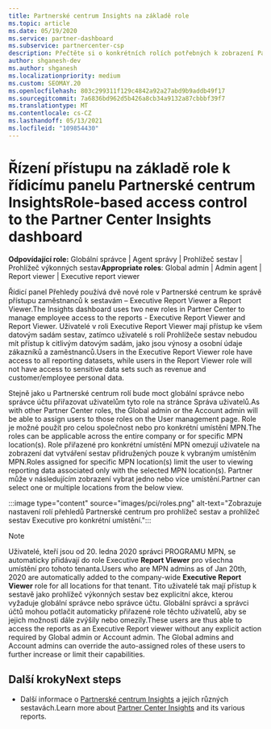 ```yaml
---
title: Partnerské centrum Insights na základě role
ms.topic: article
ms.date: 05/19/2020
ms.service: partner-dashboard
ms.subservice: partnercenter-csp
description: Přečtěte si o konkrétních rolích potřebných k zobrazení Partnerské centrum Insights. Patří mezi ně role Executive Report Viewer (Prohlížeč sestav vedoucího pracovníka) a Report Viewer (Prohlížeč sestav).
author: shganesh-dev
ms.author: shganesh
ms.localizationpriority: medium
ms.custom: SEOMAY.20
ms.openlocfilehash: 803c299311f129c4842a92a27abd9b9addb49f17
ms.sourcegitcommit: 7a6836bd962d5b426a8cb34a9132a87cbbbf39f7
ms.translationtype: MT
ms.contentlocale: cs-CZ
ms.lasthandoff: 05/13/2021
ms.locfileid: "109854430"
---
```

# <a name="role-based-access-control-to-the-partner-center-insights-dashboard"></a><span data-ttu-id="262b6-104">Řízení přístupu na základě role k řídicímu panelu Partnerské centrum Insights</span><span class="sxs-lookup"><span data-stu-id="262b6-104">Role-based access control to the Partner Center Insights dashboard</span></span>

<span data-ttu-id="262b6-105">**Odpovídající role:** Globální správce | Agent správy | Prohlížeč sestav | Prohlížeč výkonných sestav</span><span class="sxs-lookup"><span data-stu-id="262b6-105">**Appropriate roles**: Global admin | Admin agent | Report viewer | Executive report viewer</span></span>

<span data-ttu-id="262b6-106">Řídicí panel Přehledy používá dvě nové role v Partnerské centrum ke správě přístupu zaměstnanců k sestavám – Executive Report Viewer a Report Viewer.</span><span class="sxs-lookup"><span data-stu-id="262b6-106">The Insights dashboard uses two new roles in Partner Center to manage employee access to the reports - Executive Report Viewer and Report Viewer.</span></span>  <span data-ttu-id="262b6-107">Uživatelé v roli Executive Report Viewer mají přístup ke všem datovým sadám sestav, zatímco uživatelé s rolí Prohlížeče sestav nebudou mít přístup k citlivým datovým sadám, jako jsou výnosy a osobní údaje zákazníků a zaměstnanců.</span><span class="sxs-lookup"><span data-stu-id="262b6-107">Users in the Executive Report Viewer role have access to all reporting datasets, while users in the Report Viewer role will not have access to sensitive data sets such as revenue and customer/employee personal data.</span></span>  

<span data-ttu-id="262b6-108">Stejně jako u Partnerské centrum rolí bude moct globální správce nebo správce účtu přiřazovat uživatelům tyto role na stránce Správa uživatelů.</span><span class="sxs-lookup"><span data-stu-id="262b6-108">As with other Partner Center roles, the Global admin or the Account admin will be able to assign users to those roles on the User management page.</span></span> <span data-ttu-id="262b6-109">Role je možné použít pro celou společnost nebo pro konkrétní umístění MPN.</span><span class="sxs-lookup"><span data-stu-id="262b6-109">The roles can be applicable across the entire company or for specific MPN location(s).</span></span> <span data-ttu-id="262b6-110">Role přiřazené pro konkrétní umístění MPN omezují uživatele na zobrazení dat vytváření sestav přidružených pouze k vybraným umístěním MPN.</span><span class="sxs-lookup"><span data-stu-id="262b6-110">Roles assigned for specific MPN location(s) limit the user to viewing reporting data associated only with the selected MPN location(s).</span></span> <span data-ttu-id="262b6-111">Partner může v následujícím zobrazení vybrat jedno nebo více umístění.</span><span class="sxs-lookup"><span data-stu-id="262b6-111">Partner can select one or multiple locations from the below view.</span></span>

:::image type="content" source="images/pci/roles.png" alt-text="Zobrazuje nastavení rolí přehledů Partnerské centrum pro prohlížeč sestav a prohlížeč sestav Executive pro konkrétní umístění.":::

>[!Note]
> <span data-ttu-id="262b6-113">Uživatelé, kteří jsou od 20. ledna 2020 správci PROGRAMU MPN, se automaticky přidávají do role Executive **Report Viewer** pro všechna umístění pro tohoto tenanta.</span><span class="sxs-lookup"><span data-stu-id="262b6-113">Users who are MPN admins as of Jan 20th, 2020 are automatically added to the company-wide **Executive Report Viewer** role for all locations for that tenant.</span></span> <span data-ttu-id="262b6-114">Tito uživatelé tak mají přístup k sestavě jako prohlížeč výkonných sestav bez explicitní akce, kterou vyžaduje globální správce nebo správce účtu. Globální správci a správci účtů mohou potlačit automaticky přiřazené role těchto uživatelů, aby se jejich možnosti dále zvýšily nebo omezily.</span><span class="sxs-lookup"><span data-stu-id="262b6-114">These users are thus able to access the reports as an Executive Report viewer without any explicit action required by Global admin or Account admin. The Global admins and Account admins can override the auto-assigned roles of these users to further increase or limit their capabilities.</span></span>

## <a name="next-steps"></a><span data-ttu-id="262b6-115">Další kroky</span><span class="sxs-lookup"><span data-stu-id="262b6-115">Next steps</span></span>

- <span data-ttu-id="262b6-116">Další informace o [Partnerské centrum Insights](partner-center-insights.md) a jejích různých sestavách.</span><span class="sxs-lookup"><span data-stu-id="262b6-116">Learn more about [Partner Center Insights](partner-center-insights.md) and its various reports.</span></span>
